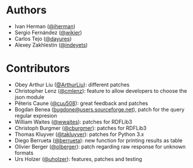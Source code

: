 # Authors

* Ivan Herman ([@iherman](http://github.com/iherman))  
* Sergio Fernández ([@wikier](http://github.com/wikier))
* Carlos Tejo ([@dayures](http://github.com/dayures))
* Alexey Zakhlestin ([@indeyets](http://github.com/indeyets))

# Contributors

* Obey Arthur Liu ([@ArthurLiu](http://github.com/ArthurLiu)): different patches
* Christopher Lenz ([@cmlenz](http://github.com/cmlenz)): feature to allow developers to choose the json module
* Pēteris Caune ([@cuu508](http://github.com/cuu508)): great feedback and patches
* Bogdan Benea ([bugdone@users.sourceforge.net](mailto:bugdone@users.sourceforge.net)), patch for the query regular expresion
* William Waites ([@wwaites](http://github.com/wwaites)): patches for RDFLib3 
* Christoph Burgmer ([@cburgmer](http://github.com/cburgmer)): patches for RDFLib3
* Thomas Kluyver ([@takluyver](http://github.com/takluyver)): patches for Python 3.x
* Diego Berrueta ([@berrueta](http://github.com/berrueta)): new function for printing results as table
* Olivier Berger ([@olberger](http://github.com/olberger)): patch regarding raw response for unknown formats
* Urs Holzer ([@uholzer](http://github.com/uholzer)): features, patches and testing
